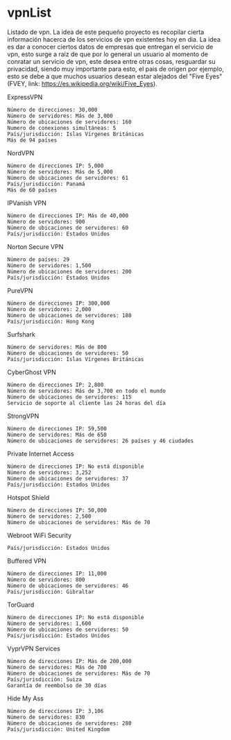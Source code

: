 # vpnList
Listado de vpn.
 La idea de este pequeño proyecto es recopilar cierta información hacerca de los servicios de vpn existentes hoy en dia. La idea es dar a conocer ciertos datos de empresas que entregan el servicio de vpn, esto surge a raíz de que por lo general un usuario al momento de conratar un servicio de vpn, este desea entre otras cosas, resguardar su privacidad, siendo muy importante para esto, el pais de origen por ejemplo, esto se debe a que muchos usuarios desean estar alejados del "Five Eyes" (FVEY, link: https://es.wikipedia.org/wiki/Five_Eyes). 

 ExpressVPN

    Número de direcciones: 30,000
    Número de servidores: Más de 3,000
    Número de ubicaciones de servidores: 160
    Numero de conexiones simultáneas: 5
    País/jurisdicción: Islas Vírgenes Británicas
    Más de 94 países
    

 NordVPN

    Número de direcciones IP: 5,000
    Número de servidores: Más de 5,000
    Número de ubicaciones de servidores: 61
    País/jurisdicción: Panamá
    Más de 60 países 
    
    
IPVanish VPN

    Número de direcciones IP: Más de 40,000
    Número de servidores: 900
    Número de ubicaciones de servidores: 60
    País/jurisdicción: Estados Unidos


Norton Secure VPN

    Número de países: 29
    Número de servidores: 1,500
    Número de ubicaciones de servidores: 200
    País/jurisdicción: Estados Unidos
    
    
PureVPN

    Número de direcciones IP: 300,000
    Número de servidores: 2,000
    Número de ubicaciones de servidores: 180
    País/jurisdicción: Hong Kong
    
    
Surfshark

    Número de servidores: Más de 800
    Número de ubicaciones de servidores: 50
    País/jurisdicción: Islas Vírgenes Británicas
    
    
CyberGhost VPN

    Número de direcciones IP: 2,800 
    Número de servidores: Más de 3,700 en todo el mundo
    Número de ubicaciones de servidores: 115
    Servicio de soporte al cliente las 24 horas del día
    
    
StrongVPN

    Número de direcciones IP: 59,500
    Número de servidores: Más de 650
    Número de ubicaciones de servidores: 26 países y 46 ciudades
    
    
Private Internet Access

    Número de direcciones IP: No está disponible
    Número de servidores: 3,252
    Número de ubicaciones de servidores: 37
    País/jurisdicción: Estados Unidos
    
    
 Hotspot Shield

    Número de direcciones IP: 50,000
    Número de servidores: 2,500
    Número de ubicaciones de servidores: Más de 70
    
    
 Webroot WiFi Security

    País/jurisdicción: Estados Unidos
    
    
Buffered VPN

    Número de direcciones IP: 11,000
    Número de servidores: 800
    Número de ubicaciones de servidores: 46
    País/jurisdicción: Gibraltar
    
    
TorGuard

    Número de direcciones IP: No está disponible
    Número de servidores: 1,600
    Número de ubicaciones de servidores: 50
    País/jurisdicción: Estados Unidos
    
    
VyprVPN Services

    Número de direcciones IP: Más de 200,000
    Número de servidores: Más de 700
    Número de ubicaciones de servidores: Más de 70
    País/jurisdicción: Suiza
    Garantía de reembolso de 30 días
    
    
Hide My Ass

    Número de direcciones IP: 3,106
    Número de servidores: 830
    Número de ubicaciones de servidores: 280
    País/jurisdicción: United Kingdom
    
    
